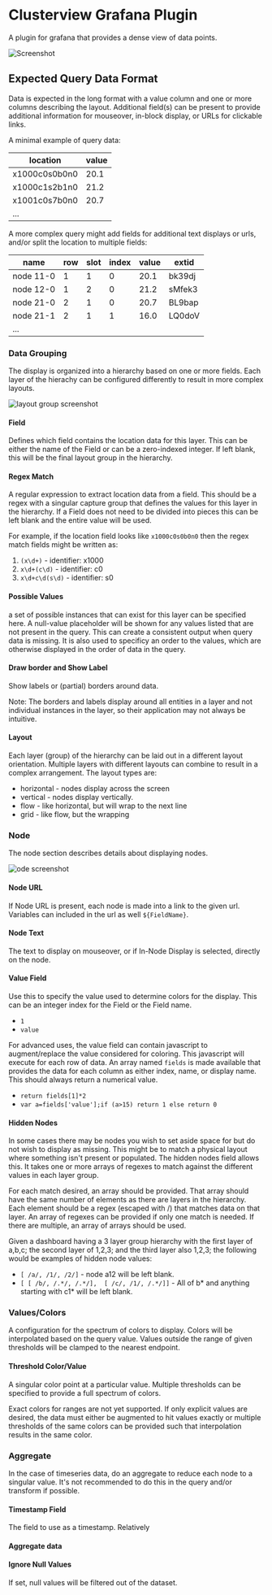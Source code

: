 # Clusterview Grafana Plugin

A plugin for grafana that provides a dense view of data points.

![Screenshot](doc/img/dashboard.png)



## Expected Query Data Format
Data is expected in the long format with a value column and one or more columns describing the layout. Additional field(s) can be present to provide additional information for mouseover, in-block display, or URLs for clickable links.

A minimal example of query data:

|      location |value|
| ------------- |-----|
| x1000c0s0b0n0 | 20.1|
| x1000c1s2b1n0 | 21.2|
| x1001c0s7b0n0 | 20.7|
|...|


A more complex query might add fields for additional text displays or urls, and/or split the location to multiple fields:

| name      |  row  | slot | index |value| extid  |
| -         | -     | -    | -     | -   | -      |
| node 11-0 | 1     | 1    | 0     | 20.1| bk39dj |
| node 12-0 | 1     | 2    | 0     | 21.2| sMfek3 |
| node 21-0 | 2     | 1    | 0     | 20.7| BL9bap |
| node 21-1 | 2     | 1    | 1     | 16.0| LQ0doV |
|...|



### Data Grouping
The display is organized into a hierarchy based on one or more fields. Each layer of the hierachy can be configured differently to result in more complex layouts.

![layout group screenshot](doc/img/layoutgroup.png)

#### Field
Defines which field contains the location data for this layer. This can be either the name of the Field or can be a zero-indexed integer. If left blank, this will be the final layout group in the hierarchy.

#### Regex Match
A regular expression to extract location data from a field. This should be a regex with a singular capture group that defines the values for this layer in the hierarchy. If a Field does not need to be divided into pieces this can be left blank and the entire value will be used.

For example, if the location field looks like `x1000c0s0b0n0` then the regex match fields might be written as:

1. `(x\d+)` - identifier: x1000
1. `x\d+(c\d)` - identifier: c0
1. `x\d+c\d(s\d)` - identifier: s0

#### Possible Values
a set of possible instances that can exist for this layer can be specified here. A null-value placeholder will be shown for any values listed that are not present in the query. This can create a consistent output when query data is missing. It is also used to specificy an order to the values, which are otherwise displayed in the order of data in the query.

#### Draw border and Show Label
Show labels or (partial) borders around data. 

Note: The borders and labels display around all entities in a layer and not individual instances in the layer, so their application may not always be intuitive.

#### Layout
Each layer (group) of the hierarchy can be laid out in a different layout orientation. 
Multiple layers with different layouts can combine to result in a complex arrangement.
The layout types are:
 * horizontal - nodes display across the screen
 * vertical - nodes display vertically.
 * flow - like horizontal, but will wrap to the next line
 * grid - like flow, but the wrapping 

### Node

The node section describes details about displaying nodes.

![ode screenshot](doc/img/node.png)

#### Node URL

If Node URL is present, each node is made into a link to the given url. Variables can included in the url as well `${FieldName}`.

#### Node Text

The text to display on mouseover, or if In-Node Display is selected, directly on the node.

#### Value Field

Use this to specify the value used to determine colors for the display. This can be an integer index for the Field or the Field name.

* `1`
* `value`

For advanced uses, the value field can contain javascript to augment/replace the value considered for coloring. This javascript will execute for each row of data. An array named `fields` is made available that provides the data for each column as either index, name, or display name. This should always return a numerical value.

* `return fields[1]*2`
* `var a=fields['value'];if (a>15) return 1 else return 0`

#### Hidden Nodes

In some cases there may be nodes you wish to set aside space for but do not wish to display as missing. This might be to match a physical layout where something isn't present or populated. The hidden nodes field allows this. It takes one or more arrays of regexes to match against the different values in each layer group.

For each match desired, an array should be provided. That array should have the same number of elements as there are layers in the hierarchy. Each element should be a regex (escaped with /) that matches data on that layer. An array of regexes can be provided if only one match is needed. If there are multiple, an array of arrays should be used.

Given a dashboard having a 3 layer group hierarchy with the first layer of a,b,c; the second layer of 1,2,3; and the third layer also 1,2,3; the following would be examples of hidden node values:
* `[ /a/, /1/, /2/]` - node a12 will be left blank.
* `[ [ /b/, /.*/, /.*/],  [ /c/, /1/, /.*/]]` - All of b* and anything starting with c1* will be left blank.

### Values/Colors

A configuration for the spectrum of colors to display. Colors will be interpolated based on the query value. Values outside the range of given thresholds will be clamped to the nearest endpoint.

#### Threshold Color/Value

A singular color point at a particular value. Multiple thresholds can be specified to provide a full spectrum of colors.

Exact colors for ranges are not yet supported. If only explicit values are desired, the data must either be augmented to hit values exactly or multiple thresholds of the same colors can be provided such that interpolation results in the same color.

### Aggregate

In the case of timeseries data, do an aggregate to reduce each node to a singular value. It's not recommended to do this in the query and/or transform if possible.

#### Timestamp Field
The field to use as a timestamp. Relatively 
#### Aggregate data

#### Ignore Null Values

If set, null values will be filtered out of the dataset. 

